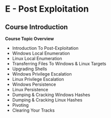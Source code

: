 # E - Post Exploitation

## Course Introduction

**Course Topic Overview**

* Introduction To Post-Exploitation
* Windows Local Enumeration
* Linux Local Enumeration
* Transferring Files To Windows & Linux Targets
* Upgrading Shells
* Windows Privilege Escalation
* Linux Privilege Escalation
* Windows Persistence
* Linux Persistence
* Dumping & Cracking Windows Hashes
* Dumping & Cracking Linux Hashes
* Pivoting
* Clearing Your Tracks

